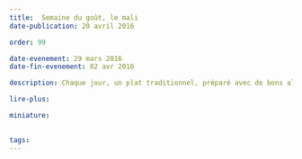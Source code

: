 ```yaml
---
title:  Semaine du goût, le mali
date-publication: 20 avril 2016

order: 99

date-evenement: 29 mars 2016
date-fin-evenement: 02 avr 2016

description: Chaque jour, un plat traditionnel, préparé avec de bons aliments. De nouvelles saveurs à découvrir.

lire-plus: 

miniature: 
 

tags: 
---
```


<!--fin-excerpt-->
<!-- ******************************** -->
<!-- **** début contenu détaillé **** -->




<!-- **** fin contenu détaillé **** -->
<!-- ****************************** -->



